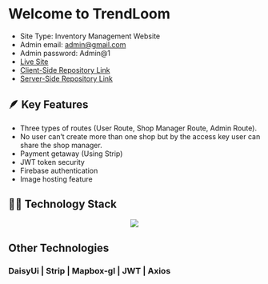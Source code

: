 # Welcome to TrendLoom  

- Site Type: Inventory Management Website
- Admin email: admin@gmail.com
- Admin password: Admin@1
- [Live Site](https://tree-treasures.web.app)
- [Client-Side Repository Link](https://github.com/shuvajitmaitra/Inventory-Management-client)
- [Server-Side Repository Link](https://github.com/shuvajitmaitra/Inventory-Management-Server)

## 🪶 Key Features
- Three types of routes (User Route, Shop Manager Route, Admin Route).
- No user can’t create more than one shop but by the access key user can share the shop manager.
- Payment getaway (Using Strip) 
- JWT token security 
- Firebase authentication 
- Image hosting feature

## 🧑‍💻 Technology Stack
<p align="center">
  <a href="">
    <img src="https://skillicons.dev/icons?i=react,tailwind,firebase,express,mongodb" />
  </a>
</p>

## Other Technologies
### DaisyUi | Strip | Mapbox-gl | JWT | Axios


